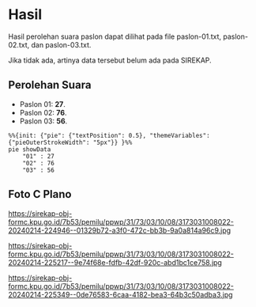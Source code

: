 # Hasil

Hasil perolehan suara paslon dapat dilihat pada file paslon-01.txt, paslon-02.txt, dan paslon-03.txt.

Jika tidak ada, artinya data tersebut belum ada pada SIREKAP.

## Perolehan Suara

 * Paslon 01: **27**.
 * Paslon 02: **76**.
 * Paslon 03: **56**.

```mermaid
%%{init: {"pie": {"textPosition": 0.5}, "themeVariables": {"pieOuterStrokeWidth": "5px"}} }%%
pie showData
    "01" : 27
    "02" : 76
    "03" : 56
```
## Foto C Plano

https://sirekap-obj-formc.kpu.go.id/7b53/pemilu/ppwp/31/73/03/10/08/3173031008022-20240214-224946--01329b72-a3f0-472c-bb3b-9a0a814a96c9.jpg

https://sirekap-obj-formc.kpu.go.id/7b53/pemilu/ppwp/31/73/03/10/08/3173031008022-20240214-225217--9e74f68e-fdfb-42df-920c-abd1bc1ce758.jpg

https://sirekap-obj-formc.kpu.go.id/7b53/pemilu/ppwp/31/73/03/10/08/3173031008022-20240214-225349--0de76583-6caa-4182-bea3-64b3c50adba3.jpg
